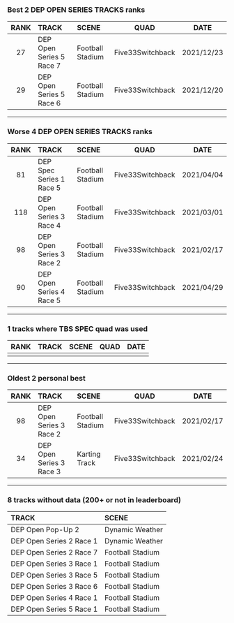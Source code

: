 ### Best 2 DEP OPEN SERIES TRACKS ranks
|RANK|TRACK|SCENE|QUAD|DATE|
|:---:|:---|:---|:---:|:---:|
|27|DEP Open Series 5 Race 7|Football Stadium|Five33Switchback|2021/12/23|
|29|DEP Open Series 5 Race 6|Football Stadium|Five33Switchback|2021/12/20|
---
### Worse 4 DEP OPEN SERIES TRACKS ranks
|RANK|TRACK|SCENE|QUAD|DATE|
|:---:|:---|:---|:---:|:---:|
|81|DEP Spec Series 1 Race 5|Football Stadium|Five33Switchback|2021/04/04|
|118|DEP Open Series 3 Race 4|Football Stadium|Five33Switchback|2021/03/01|
|98|DEP Open Series 3 Race 2|Football Stadium|Five33Switchback|2021/02/17|
|90|DEP Open Series 4 Race 5|Football Stadium|Five33Switchback|2021/04/29|
---
### 1 tracks where TBS SPEC quad was used
|RANK|TRACK|SCENE|QUAD|DATE|
|:---:|:---|:---|:---:|:---:|
||||||
---
### Oldest 2 personal best
|RANK|TRACK|SCENE|QUAD|DATE|
|:---:|:---|:---|:---:|:---:|
|98|DEP Open Series 3 Race 2|Football Stadium|Five33Switchback|2021/02/17|
|34|DEP Open Series 3 Race 3|Karting Track|Five33Switchback|2021/02/24|
---
### 8 tracks without data (200+ or not in leaderboard)
|TRACK|SCENE|
|:---|:---|
|DEP Open Pop-Up 2|Dynamic Weather|
|DEP Open Series 2 Race 1|Dynamic Weather|
|DEP Open Series 2 Race 7|Football Stadium|
|DEP Open Series 3 Race 1|Football Stadium|
|DEP Open Series 3 Race 5|Football Stadium|
|DEP Open Series 3 Race 6|Football Stadium|
|DEP Open Series 4 Race 1|Football Stadium|
|DEP Open Series 5 Race 1|Football Stadium|
